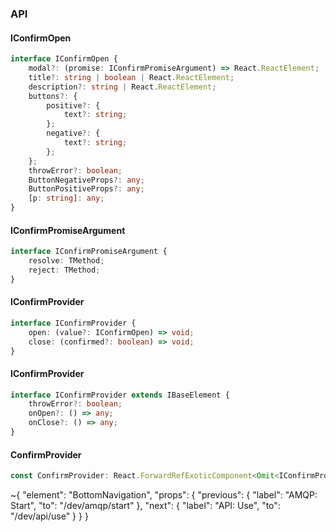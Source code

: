 

### API

#### IConfirmOpen

```ts
interface IConfirmOpen {
    modal?: (promise: IConfirmPromiseArgument) => React.ReactElement;
    title?: string | boolean | React.ReactElement;
    description?: string | React.ReactElement;
    buttons?: {
        positive?: {
            text?: string;
        };
        negative?: {
            text?: string;
        };
    };
    throwError?: boolean;
    ButtonNegativeProps?: any;
    ButtonPositiveProps?: any;
    [p: string]: any;
}
```

#### IConfirmPromiseArgument

```ts
interface IConfirmPromiseArgument {
    resolve: TMethod;
    reject: TMethod;
}
```

#### IConfirmProvider

```ts
interface IConfirmProvider {
    open: (value?: IConfirmOpen) => void;
    close: (confirmed?: boolean) => void;
}
```

#### IConfirmProvider

```ts
interface IConfirmProvider extends IBaseElement {
    throwError?: boolean;
    onOpen?: () => any;
    onClose?: () => any;
}
```

#### ConfirmProvider

```ts
const ConfirmProvider: React.ForwardRefExoticComponent<Omit<IConfirmProvider, "ref"> & React.RefAttributes<unknown>>;
```


~{
  "element": "BottomNavigation",
  "props": {
    "previous": {
      "label": "AMQP: Start",
      "to": "/dev/amqp/start"
    },
    "next": {
      "label": "API: Use",
      "to": "/dev/api/use"
    }
  }
}
